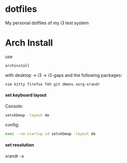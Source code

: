 # dotfiles
My personal dotfiles of my i3 test system

# Arch Install
use
```bash
archinstall
```
with desktop -> i3 -> i3-gaps and the following packages: 
```
vim kitty firefox feh git dmenu xorg-xrandr
```
#### set keyboard layout
Console: 
```bash
setxkbmap -layout de
```
config: 
```bash
exec --no-startup-id setxkbmap -layout de
```
#### set resolution
xrandr -s <RESOLUTION>


